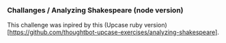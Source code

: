 ### Challanges / Analyzing Shakespeare (node version)

This challenge was inpired by this (Upcase ruby version)[https://github.com/thoughtbot-upcase-exercises/analyzing-shakespeare].
